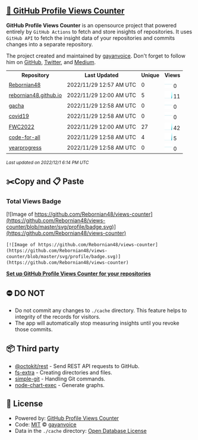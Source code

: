 ## [🚀 GitHub Profile Views Counter](https://github.com/gayanvoice/github-profile-views-counter)
**GitHub Profile Views Counter** is an opensource project that powered entirely by  `GitHub Actions` to fetch and store insights of repositories.
It uses `GitHub API` to fetch the insight data of your repositories and commits changes into a separate repository.

The project created and maintained by [gayanvoice](https://github.com/gayanvoice). Don't forget to follow him on [GitHub](https://github.com/gayanvoice), [Twitter](https://twitter.com/gayanvoice), and [Medium](https://gayanvoice.medium.com/).

<table>
	<tr>
		<th>
			Repository
		</th>
		<th>
			Last Updated
		</th>
		<th>
			Unique
		</th>
		<th>
			Views
		</th>
	</tr>
	<tr>
		<td>
			<a href="https://github.com/Rebornian48/views-counter/tree/master/readme/352523534/year.md">
				Rebornian48
			</a>
		</td>
		<td>
			2022/11/29 12:57 AM UTC
		</td>
		<td>
			0
		</td>
		<td>
			<img alt="Response time graph" src="https://github.com/Rebornian48/views-counter/raw/master/graph/352523534/small/year.png" height="20"> 0
		</td>
	</tr>
	<tr>
		<td>
			<a href="https://github.com/Rebornian48/views-counter/tree/master/readme/344987287/year.md">
				rebornian48.github.io
			</a>
		</td>
		<td>
			2022/11/29 12:00 AM UTC
		</td>
		<td>
			5
		</td>
		<td>
			<img alt="Response time graph" src="https://github.com/Rebornian48/views-counter/raw/master/graph/344987287/small/year.png" height="20"> 11
		</td>
	</tr>
	<tr>
		<td>
			<a href="https://github.com/Rebornian48/views-counter/tree/master/readme/571317072/year.md">
				gacha
			</a>
		</td>
		<td>
			2022/11/29 12:58 AM UTC
		</td>
		<td>
			0
		</td>
		<td>
			<img alt="Response time graph" src="https://github.com/Rebornian48/views-counter/raw/master/graph/571317072/small/year.png" height="20"> 0
		</td>
	</tr>
	<tr>
		<td>
			<a href="https://github.com/Rebornian48/views-counter/tree/master/readme/570752273/year.md">
				covid19
			</a>
		</td>
		<td>
			2022/11/29 12:58 AM UTC
		</td>
		<td>
			0
		</td>
		<td>
			<img alt="Response time graph" src="https://github.com/Rebornian48/views-counter/raw/master/graph/570752273/small/year.png" height="20"> 0
		</td>
	</tr>
	<tr>
		<td>
			<a href="https://github.com/Rebornian48/views-counter/tree/master/readme/570702362/year.md">
				FWC2022
			</a>
		</td>
		<td>
			2022/11/29 12:00 AM UTC
		</td>
		<td>
			27
		</td>
		<td>
			<img alt="Response time graph" src="https://github.com/Rebornian48/views-counter/raw/master/graph/570702362/small/year.png" height="20"> 42
		</td>
	</tr>
	<tr>
		<td>
			<a href="https://github.com/Rebornian48/views-counter/tree/master/readme/567503456/year.md">
				code-for-all
			</a>
		</td>
		<td>
			2022/11/29 12:58 AM UTC
		</td>
		<td>
			4
		</td>
		<td>
			<img alt="Response time graph" src="https://github.com/Rebornian48/views-counter/raw/master/graph/567503456/small/year.png" height="20"> 5
		</td>
	</tr>
	<tr>
		<td>
			<a href="https://github.com/Rebornian48/views-counter/tree/master/readme/571067531/year.md">
				yearprogress
			</a>
		</td>
		<td>
			2022/11/29 12:58 AM UTC
		</td>
		<td>
			0
		</td>
		<td>
			<img alt="Response time graph" src="https://github.com/Rebornian48/views-counter/raw/master/graph/571067531/small/year.png" height="20"> 0
		</td>
	</tr>
</table>

<small><i>Last updated on 2022/12/1 6:14 PM UTC</i></small>

## ✂️Copy and 📋 Paste
### Total Views Badge
[![Image of https://github.com/Rebornian48/views-counter](https://github.com/Rebornian48/views-counter/blob/master/svg/profile/badge.svg)](https://github.com/Rebornian48/views-counter)

```readme
[![Image of https://github.com/Rebornian48/views-counter](https://github.com/Rebornian48/views-counter/blob/master/svg/profile/badge.svg)](https://github.com/Rebornian48/views-counter)
```
[**Set up GitHub Profile Views Counter for your repositories**](https://github.com/gayanvoice/github-profile-views-counter)
## ⛔ DO NOT
- Do not commit any changes to `./cache` directory. This feature helps to integrity of the records for visitors.
- The app will automatically stop measuring insights until you revoke those commits.
## 📦 Third party

- [@octokit/rest](https://www.npmjs.com/package/@octokit/rest) - Send REST API requests to GitHub.
- [fs-extra](https://www.npmjs.com/package/fs-extra) - Creating directories and files.
- [simple-git](https://www.npmjs.com/package/simple-git) - Handling Git commands.
- [node-chart-exec](https://www.npmjs.com/package/node-chart-exec) - Generate graphs.
## 📄 License
- Powered by: [GitHub Profile Views Counter](https://github.com/gayanvoice/github-profile-views-counter)
- Code: [MIT](./LICENSE) © [gayanvoice](https://github.com/gayanvoice)
- Data in the `./cache` directory: [Open Database License](https://opendatacommons.org/licenses/odbl/1-0/)